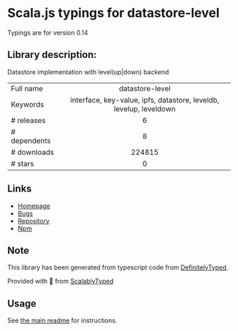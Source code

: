 
# Scala.js typings for datastore-level

Typings are for version 0.14

## Library description:
Datastore implementation with level(up|down) backend

|                    |                 |
| ------------------ | :-------------: |
| Full name          | datastore-level |
| Keywords           | interface, key-value, ipfs, datastore, leveldb, levelup, leveldown |
| # releases         | 6 |
| # dependents       | 8 |
| # downloads        | 224815 |
| # stars            | 0 |

## Links
- [Homepage](https://github.com/ipfs/js-datastore-level#readme)
- [Bugs](https://github.com/ipfs/js-datastore-level/issues)
- [Repository](https://github.com/ipfs/js-datastore-level)
- [Npm](https://www.npmjs.com/package/datastore-level)
    


## Note
This library has been generated from typescript code from [DefinitelyTyped](https://definitelytyped.org).

Provided with :purple_heart: from [ScalablyTyped](https://github.com/oyvindberg/ScalablyTyped)

## Usage
See [the main readme](../../readme.md) for instructions.


